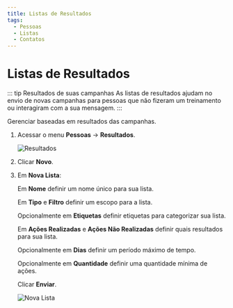 ```yaml
---
title: Listas de Resultados
tags:
  - Pessoas
  - Listas
  - Contatos
---
```

# Listas de Resultados

::: tip Resultados de suas campanhas
As listas de resultados ajudam no envio de novas campanhas para pessoas que não fizeram um treinamento ou interagiram com a sua mensagem.
:::

Gerenciar baseadas em resultados das campanhas.

1. Acessar o menu **Pessoas** -> **Resultados**.

   ![Resultados](https://cdn.phishx.io/phishx-docs/images/phishx_lists_results_01.webp)

2. Clicar **Novo**.

3. Em **Nova Lista**:

   Em **Nome** definir um nome único para sua lista.

   Em **Tipo** e **Filtro** definir um escopo para a lista.

   Opcionalmente em **Etiquetas** definir etiquetas para categorizar sua lista.

   Em **Ações Realizadas** e **Ações Não Realizadas** definir quais resultados para sua lista.

   Opcionalmente em **Dias** definir um período máximo de tempo.

   Opcionalmente em **Quantidade** definir uma quantidade mínima de ações.

   Clicar **Enviar**.

   ![Nova Lista](https://cdn.phishx.io/phishx-docs/images/phishx_lists_results_02.webp)
